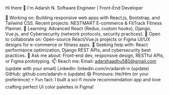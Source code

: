 Hi there 👋 I'm Adarsh N.
Software Engineer | Front-End Developer

🔭 Working on: Building responsive web apps with React.js, Bootstrap, and Tailwind CSS. Recent projects: NESTMART E-commerce & FitTrack Fitness Planner.
🌱 Learning: Advanced React (Redux, custom hooks), Django, Vue.js, and Cybersecurity (network protocols, security practices).
👯 Open to collaborate on: Open-source React/Vue.js projects or Figma UI/UX designs for e-commerce or fitness apps.
🤔 Seeking help with: React performance optimization, Django REST APIs, and cybersecurity best practices.
💬 Ask me about: Front-end dev, responsive design, RESTful APIs, or Figma prototyping.
📫 Reach me:
Email: adarshaadhu580@gmail.com (update with your email)
LinkedIn: linkedin.com/in/adarsh-n (update)
GitHub: github.com/adarsh-n (update)
😄 Pronouns: He/Him (or your preference)
⚡ Fun fact: I built a sci-fi movie recommendation app and love crafting perfect UI color palettes in Figma!
